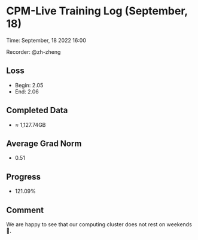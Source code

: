 
# CPM-Live Training Log (September, 18)

Time: September, 18 2022 16:00

Recorder: @zh-zheng

## Loss
- Begin: 2.05
- End: 2.06
	
## Completed Data
- $\approx$ 1,127.74GB

## Average Grad Norm
- 0.51

## Progress
- 121.09%

## Comment

We are happy to see that our computing cluster does not rest on weekends🤣.
